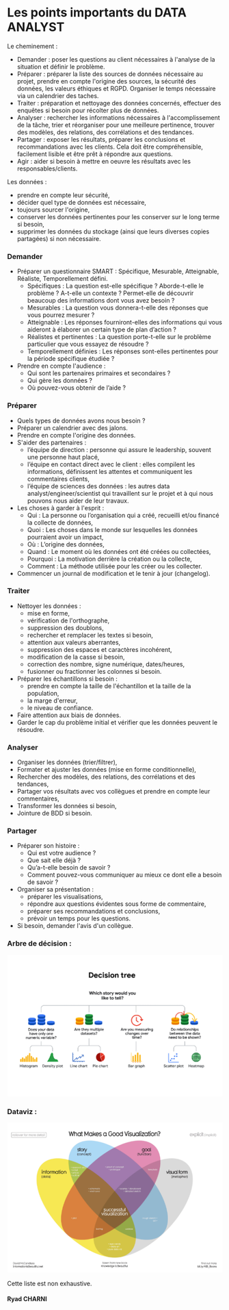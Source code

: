 # Les points importants du DATA ANALYST

Le cheminement :
- Demander : poser les questions au client nécessaires à l'analyse de la situation et définir le problème.
- Préparer : préparer la liste des sources de données nécessaire au projet, prendre en compte l'origine des sources, la sécurité des données, les valeurs éthiques et RGPD. Organiser le temps nécessaire via un calendrier des taches.
- Traiter : préparation et nettoyage des données concernés, effectuer des enquêtes si besoin pour récolter plus de données.
- Analyser : rechercher les informations nécessaires à l'accomplissement de la tâche, trier et réorganiser pour une meilleure pertinence, trouver des modèles, des relations, des corrélations et des tendances.
- Partager : exposer les résultats, préparer les conclusions et recommandations avec les clients. Cela doit être compréhensible, facilement lisible et être prêt à répondre aux questions.
- Agir : aider si besoin à mettre en oeuvre les résultats avec les responsables/clients.

Les données :
- prendre en compte leur sécurité,
- décider quel type de données est nécessaire,
- toujours sourcer l'origine,
- conserver les données pertinentes pour les conserver sur le long terme si besoin,
- supprimer les données du stockage (ainsi que leurs diverses copies partagées) si non nécessaire.

### Demander
- Préparer un questionnaire SMART : Spécifique, Mesurable, Atteignable, Réaliste, Temporellement défini.
  - Spécifiques : La question est-elle spécifique ? Aborde-t-elle le problème ? A-t-elle un contexte ? Permet-elle de découvrir beaucoup des informations dont vous avez besoin ?
  - Mesurables : La question vous donnera-t-elle des réponses que vous pourrez mesurer ?
  - Atteignable : Les réponses fourniront-elles des informations qui vous aideront à élaborer un certain type de plan d’action ?
  - Réalistes et pertinentes : La question porte-t-elle sur le problème particulier que vous essayez de résoudre ?
  - Temporellement définies : Les réponses sont-elles pertinentes pour la période spécifique étudiée ?
- Prendre en compte l'audience :
  - Qui sont les partenaires primaires et secondaires ?
  - Qui gère les données ?
  - Où pouvez-vous obtenir de l’aide ?

### Préparer
- Quels types de données avons nous besoin ?
- Préparer un calendrier avec des jalons.
- Prendre en compte l'origine des données.
- S'aider des partenaires :
  - l’équipe de direction : personne qui assure le leadership, souvent une personne haut placé,
  - l’équipe en contact direct avec le client : elles compilent les informations, définissent les attentes et communiquent les commentaires clients,
  - l’équipe de sciences des données : les autres data analyst/engineer/scientist qui travaillent sur le projet et à qui nous pouvons nous aider de leur travaux.
- Les choses à garder à l'esprit :
  - Qui : La personne ou l’organisation qui a créé, recueilli et/ou financé la collecte de données,
  - Quoi : Les choses dans le monde sur lesquelles les données pourraient avoir un impact,
  - Où : L’origine des données,
  - Quand : Le moment où les données ont été créées ou collectées,
  - Pourquoi : La motivation derrière la création ou la collecte,
  - Comment : La méthode utilisée pour les créer ou les collecter.
- Commencer un journal de modification et le tenir à jour (changelog).

### Traiter
- Nettoyer les données :
  -  mise en forme,
  -  vérification de l'orthographe,
  -  suppression des doublons,
  -  rechercher et remplacer les textes si besoin,
  -  attention aux valeurs aberrantes,
  -  suppression des espaces et caractères incohérent,
  -  modification de la casse si besoin,
  -  correction des nombre, signe numérique, dates/heures,
  -  fusionner ou fractionner les colonnes si besoin.
- Préparer les échantillons si besoin :
  - prendre en compte la taille de l'échantillon et la taille de la population,
  - la marge d'erreur,
  - le niveau de confiance.
- Faire attention aux biais de données.
- Garder le cap du problème initial et vérifier que les données peuvent le résoudre.

### Analyser
- Organiser les données (trier/filtrer),
- Formater et ajuster les données (mise en forme conditionnelle),
- Rechercher des modèles, des relations, des corrélations et des tendances,
- Partager vos résultats avec vos collègues et prendre en compte leur commentaires,
- Transformer les données si besoin,
- Jointure de BDD si besoin.

### Partager
- Préparer son histoire :
  - Qui est votre audience ?
  - Que sait elle déjà ?
  - Qu’a-t-elle besoin de savoir ?
  - Comment pouvez-vous communiquer au mieux ce dont elle a besoin de savoir ?
- Organiser sa présentation :
  - préparer les visualisations,
  - répondre aux questions évidentes sous forme de commentaire,
  - préparer ses recommandations et conclusions,
  - prévoir un temps pour les questions.
- Si besoin, demander l'avis d'un collègue.

### Arbre de décision :

![](/ressources/DT.png)

### Dataviz :

![](/ressources/VZ.png)

Cette liste est non exhaustive.

#### Ryad CHARNI
